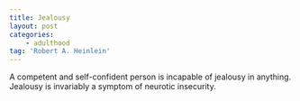 ```yaml
---
title: Jealousy
layout: post
categories:
    - adulthood
tag: 'Robert A. Heinlein'
---
```


A competent and self-confident person is incapable of jealousy in anything. Jealousy is invariably a symptom of neurotic insecurity.